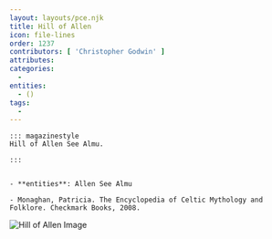 ```yaml
---
layout: layouts/pce.njk
title: Hill of Allen
icon: file-lines
order: 1237
contributors: [ 'Christopher Godwin' ]
attributes:
categories:
  - 
entities:
  - ()
tags:
  - 
---
```

``` tab [group1:Info]
::: magazinestyle
Hill of Allen See Almu.

:::
```
``` tab [group1:Attributes]
```
``` tab [group1:Entities]
- **entities**: Allen See Almu
```
``` tab [group1:Sources]
- Monaghan, Patricia. The Encyclopedia of Celtic Mythology and Folklore. Checkmark Books, 2008.
```
![Hill of Allen Image](https://upload.wikimedia.org/wikipedia/commons/thumb/9/91/HillofAllen25.JPG/1200px-HillofAllen25.JPG)
